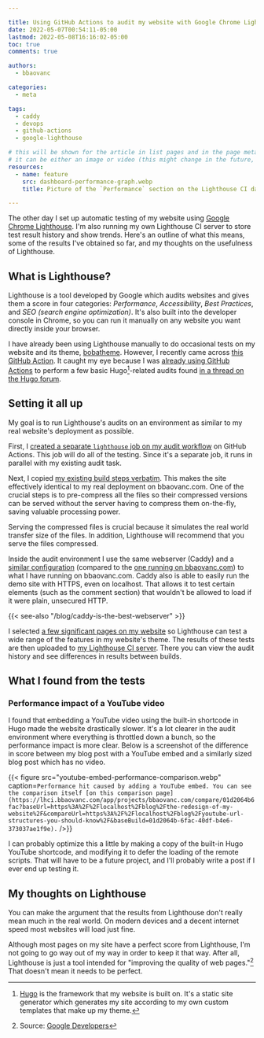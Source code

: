 ```yaml
---

title: Using GitHub Actions to audit my website with Google Chrome Lighthouse
date: 2022-05-07T00:54:11-05:00
lastmod: 2022-05-08T16:16:02-05:00
toc: true
comments: true

authors:
  - bbaovanc

categories:
  - meta

tags:
  - caddy
  - devops
  - github-actions
  - google-lighthouse

# this will be shown for the article in list pages and in the page metadata
# it can be either an image or video (this might change in the future, however)
resources:
  - name: feature
    src: dashboard-performance-graph.webp
    title: Picture of the `Performance` section on the Lighthouse CI dashboard

---
```


The other day I set up automatic testing of my website using [Google Chrome
Lighthouse][google-lighthouse]. I'm also running my own Lighthouse CI server to
store test result history and show trends. Here's an outline of what this means,
some of the results I've obtained so far, and my thoughts on the usefulness of
Lighthouse.

[google-lighthouse]: https://developers.google.com/web/tools/lighthouse

<!--more-->

## What is Lighthouse?

Lighthouse is a tool developed by Google which audits websites and gives them a
score in four categories: *Performance*, *Accessibility*, *Best Practices*, and
*SEO (search engine optimization)*. It's also built into the developer console
in Chrome, so you can run it manually on any website you want directly inside
your browser.

I have already been using Lighthouse manually to do occasional tests on my
website and its theme, [bobatheme][bobatheme]. However, I recently came across
[this GitHub Action][lhci-action]. It caught my eye because I was [already using
GitHub Actions][old-audit-workflow] to perform a few basic Hugo[^hugo]-related
audits found [in a thread on the Hugo forum][hugo-audits-thread].

[^hugo]: [Hugo](https://gohugo.io) is the framework that my website is built on. It's
  a static site generator which generates my site according to my own custom
  templates that make up my theme.

[bobatheme]: https://github.com/BBaoVanC/bobatheme
[lhci-action]: https://github.com/marketplace/actions/lighthouse-ci-action
[old-audit-workflow]: https://github.com/BBaoVanC/bbaovanc.com/blob/31e25c2578a789afe71ce90352747eb427ca3c0e/.github/workflows/audit.yml#L31-L59
[hugo-audits-thread]: https://discourse.gohugo.io/t/audit-your-published-site-for-problems/35184

## Setting it all up

My goal is to run Lighthouse's audits on an environment as similar to my real
website's deployment as possible.

First, I [created a separate `lighthouse` job on my audit
workflow][lighthouse-actions-job] on GitHub Actions. This job will do all of the
testing. Since it's a separate job, it runs in parallel with my existing audit
task.

[lighthouse-actions-job]: https://github.com/BBaoVanC/bbaovanc.com/blob/3668b6cfb11d09149b5da347219cdc75d0ce0985/.github/workflows/audit.yml#L7

Next, I copied [my existing build steps verbatim][production-build-steps]. This
makes the site effectively identical to my real deployment on bbaovanc.com. One
of the crucial steps is to pre-compress all the files so their compressed
versions can be served without the server having to compress them on-the-fly,
saving valuable processing power.

[production-build-steps]: https://github.com/BBaoVanC/bbaovanc.com/blob/db65e9fc23b840429f5c9ad2b43d7dd01a024f36/.github/workflows/deploy.yml#L22-L33

Serving the compressed files is crucial because it simulates the real world
transfer size of the files. In addition, Lighthouse will recommend that you
serve the files compressed.

Inside the audit environment I use the same webserver (Caddy) and a [similar
configuration][audit-caddy-config] (compared to the [one running on
bbaovanc.com][production-caddy-config]) to what I have running on bbaovanc.com.
Caddy also is able to easily run the demo site with HTTPS, even on localhost.
That allows it to test certain elements (such as the comment section) that
wouldn't be allowed to load if it were plain, unsecured HTTP.

[audit-caddy-config]: https://github.com/BBaoVanC/bbaovanc.com/blob/3668b6cfb11d09149b5da347219cdc75d0ce0985/Caddyfile
[production-caddy-config]: https://git.bbaovanc.com/configs/caddy/src/commit/e3227eb2a2679e27545c2417c2565941f03fb744/conf.d/bbaovanc.com

{{< see-also "/blog/caddy-is-the-best-webserver" >}}

I selected [a few significant pages on my website][lighthouse-urls] so
Lighthouse can test a wide range of the features in my website's theme. The
results of these tests are then uploaded to [my Lighthouse CI
server][lhci-dashboard]. There you can view the audit history and see
differences in results between builds.

[lighthouse-urls]: https://github.com/BBaoVanC/bbaovanc.com/blob/3668b6cfb11d09149b5da347219cdc75d0ce0985/lighthouserc.yaml#L4-L19
[lhci-dashboard]: https://lhci.bbaovanc.com/app/projects/bbaovanc.com/dashboard

## What I found from the tests

### Performance impact of a YouTube video

I found that embedding a YouTube video using the built-in shortcode in Hugo
made the website drastically slower. It's a lot clearer in the audit environment
where everything is throttled down a bunch, so the performance impact is more
clear. Below is a screenshot of the difference in score between my blog post
with a YouTube embed and a similarly sized blog post which has no video.

{{< figure src="youtube-embed-performance-comparison.webp" caption=`
  Performance hit caused by adding a YouTube embed. You can see the
  comparison itself [on this comparison
  page](https://lhci.bbaovanc.com/app/projects/bbaovanc.com/compare/01d2064b6fac?baseUrl=https%3A%2F%2Flocalhost%2Fblog%2Fthe-redesign-of-my-website%2F&compareUrl=https%3A%2F%2Flocalhost%2Fblog%2Fyoutube-url-structures-you-should-know%2F&baseBuild=01d2064b-6fac-40df-b4e6-373037ae1f9e).
`
/>}}

I can probably optimize this a little by making a copy of the built-in Hugo
YouTube shortcode, and modifying it to defer the loading of the remote scripts.
That will have to be a future project, and I'll probably write a post if I ever
end up testing it.

## My thoughts on Lighthouse

You can make the argument that the results from Lighthouse don't really mean
much in the real world. On modern devices and a decent internet speed most
websites will load just fine.

Although most pages on my site have a perfect score from Lighthouse, I'm not
going to go way out of my way in order to keep it that way. After all,
Lighthouse is just a tool intended for "improving the quality of web
pages."[^improve-quality-quote] That doesn't mean it needs to be perfect.

[^improve-quality-quote]: Source: [Google
  Developers](https://developers.google.com/web/tools/lighthouse)
